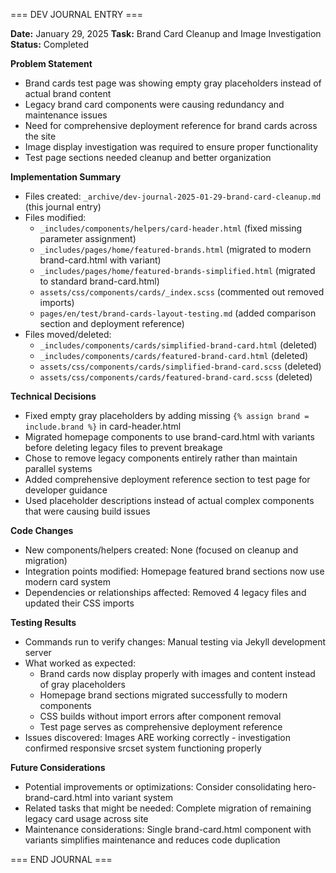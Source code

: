 === DEV JOURNAL ENTRY ===

**Date:** January 29, 2025
**Task:** Brand Card Cleanup and Image Investigation
**Status:** Completed

**Problem Statement**
- Brand cards test page was showing empty gray placeholders instead of actual brand content
- Legacy brand card components were causing redundancy and maintenance issues
- Need for comprehensive deployment reference for brand cards across the site
- Image display investigation was required to ensure proper functionality
- Test page sections needed cleanup and better organization

**Implementation Summary**
- Files created: `_archive/dev-journal-2025-01-29-brand-card-cleanup.md` (this journal entry)
- Files modified: 
  - `_includes/components/helpers/card-header.html` (fixed missing parameter assignment)
  - `_includes/pages/home/featured-brands.html` (migrated to modern brand-card.html with variant)
  - `_includes/pages/home/featured-brands-simplified.html` (migrated to standard brand-card.html)
  - `assets/css/components/cards/_index.scss` (commented out removed imports)
  - `pages/en/test/brand-cards-layout-testing.md` (added comparison section and deployment reference)
- Files moved/deleted: 
  - `_includes/components/cards/simplified-brand-card.html` (deleted)
  - `_includes/components/cards/featured-brand-card.html` (deleted)
  - `assets/css/components/cards/simplified-brand-card.scss` (deleted)
  - `assets/css/components/cards/featured-brand-card.scss` (deleted)

**Technical Decisions**
- Fixed empty gray placeholders by adding missing `{% assign brand = include.brand %}` in card-header.html
- Migrated homepage components to use brand-card.html with variants before deleting legacy files to prevent breakage
- Chose to remove legacy components entirely rather than maintain parallel systems
- Added comprehensive deployment reference section to test page for developer guidance
- Used placeholder descriptions instead of actual complex components that were causing build issues

**Code Changes**
- New components/helpers created: None (focused on cleanup and migration)
- Integration points modified: Homepage featured brand sections now use modern card system
- Dependencies or relationships affected: Removed 4 legacy files and updated their CSS imports

**Testing Results**
- Commands run to verify changes: Manual testing via Jekyll development server
- What worked as expected: 
  - Brand cards now display properly with images and content instead of gray placeholders
  - Homepage brand sections migrated successfully to modern components
  - CSS builds without import errors after component removal
  - Test page serves as comprehensive deployment reference
- Issues discovered: Images ARE working correctly - investigation confirmed responsive srcset system functioning properly

**Future Considerations**
- Potential improvements or optimizations: Consider consolidating hero-brand-card.html into variant system
- Related tasks that might be needed: Complete migration of remaining legacy card usage across site
- Maintenance considerations: Single brand-card.html component with variants simplifies maintenance and reduces code duplication

=== END JOURNAL ===